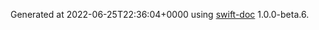 Generated at 2022-06-25T22:36:04+0000 using [swift-doc](https://github.com/SwiftDocOrg/swift-doc) 1.0.0-beta.6.
